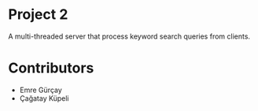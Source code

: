 # Project 2
A multi-threaded server that process keyword search queries from clients.
# Contributors
* Emre Gürçay
* Çağatay Küpeli
